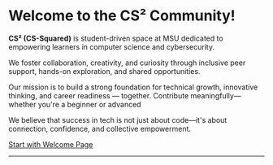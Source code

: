 # Welcome to the CS² Community!

**CS² (CS-Squared)** is student-driven space at MSU dedicated to empowering learners in computer science and cybersecurity.

We foster collaboration, creativity, and curiosity through inclusive peer support, hands-on exploration, and shared opportunities.

Our mission is to build a strong foundation for technical growth, innovative thinking, and career readiness — together. Contribute meaningfully—whether you're a beginner or advanced

We believe that success in tech is not just about code—it's about connection, confidence, and collective empowerment.

[Start with Welcome Page](https://github.com/CS-2-Community-HUB/cs-2-welcome/blob/main/README.md)


---



